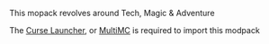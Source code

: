 This mopack revolves around Tech, Magic & Adventure

The [Curse Launcher](https://www.overwolf.com/), or [MultiMC](https://multimc.org/) is required to import this modpack
